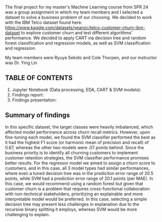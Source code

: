 The final project for my master's Machine Learning course from SPR 24 was a group assignment in which my team members and I selected a dataset to solve a business problem of our choosing.
We decided to work with the IBM Telco dataset found here: https://www.kaggle.com/datasets/yeanzc/telco-customer-churn-ibm-dataset to explore customer churn and test different algorithms' performance. We decided to apply CART via decision tree and random forest classification and regression models, as well as SVM classification and regression. 

My team members were Ryuya Sekido and Cole Thorpen, and our instructor was Dr. Ying Lin

## TABLE OF CONTENTS
1. Jupyter Notebook (Data processing, EDA, CART & SVM models): 
2. Findings report:
3. Findings presentation: 

## Summary of findings
In this specific dataset, the target classes were heavily imbalanced, which affected model performance across churn recall metrics. However, upon fine-tuning each model, we found the SVM classifier performed the best as it had the highest F1 score (or harmonic mean of precision and recall) of 0.67, whereas the other two models were .07 points behind. Since the business priority is to identify all churning customers to implement customer retention strategies, the SVM classifier performance promises better results. For the regressor model we aimed to assign a churn score to customers, and in this case, all 3 model types had similar performances, where even a tuned decision tree was in the prediciton error range of 20.5 points, while SVM had a prediction error range of 20.1 points (per MAE). In this case, we would recommend using a random forest but given that customer churn is a problem that requires cross-functional collaboration with non-technical stakeholders, prioritizing an explainable and more interpretable model would be preferred. In this case, selecting a simple decision tree may present less challenges in explanation due to the recursive binary splitting it employs, whereas SVM would be more challenging to explain. 
